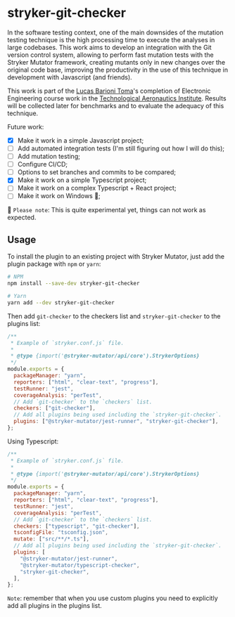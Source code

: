# stryker-git-checker

In the software testing context, one of the main downsides of the
mutation testing technique is the high processing time to execute
the analyses in large codebases. This work aims to develop an
integration with the Git version control system, allowing to perform
fast mutation tests with the Stryker Mutator framework, creating
mutants only in new changes over the original code base, improving
the productivity in the use of this technique in development with
Javascript (and friends).

This work is part of the [Lucas Barioni Toma](https://github.com/lbtoma)'s
completion of Electronic Engineering course work in the [Technological
Aeronautics Institute](http://www.ita.br). Results will be collected later
for benchmarks and to evaluate the adequacy of this technique.

Future work:

- [x] Make it work in a simple Javascript project;
- [ ] Add automated integration tests (I'm still figuring out how I will do this);
- [ ] Add mutation testing;
- [ ] Configure CI/CD;
- [ ] Options to set branches and commits to be compared;
- [x] Make it work on a simple Typescript project;
- [ ] Make it work on a complex Typescript + React project;
- [ ] Make it work on Windows 😬;

🚧 `Please note`: This is quite experimental yet, things can not work as expected.

## Usage

To install the plugin to an existing project with Stryker Mutator,
just add the plugin package with `npm` or `yarn`:

```bash
# NPM
npm install --save-dev stryker-git-checker

# Yarn
yarn add --dev stryker-git-checker
```

Then add `git-checker` to the checkers list and `stryker-git-checker` to the plugins list:

```js
/**
 * Example of `stryker.conf.js` file.
 *
 * @type {import('@stryker-mutator/api/core').StrykerOptions}
 */
module.exports = {
  packageManager: "yarn",
  reporters: ["html", "clear-text", "progress"],
  testRunner: "jest",
  coverageAnalysis: "perTest",
  // Add `git-checker` to the `checkers` list.
  checkers: ["git-checker"],
  // Add all plugins being used including the `stryker-git-checker`.
  plugins: ["@stryker-mutator/jest-runner", "stryker-git-checker"],
};
```

Using Typescript:

```js
/**
 * Example of `stryker.conf.js` file.
 *
 * @type {import('@stryker-mutator/api/core').StrykerOptions}
 */
module.exports = {
  packageManager: "yarn",
  reporters: ["html", "clear-text", "progress"],
  testRunner: "jest",
  coverageAnalysis: "perTest",
  // Add `git-checker` to the `checkers` list.
  checkers: ["typescript", "git-checker"],
  tsconfigFile: "tsconfig.json",
  mutate: ["src/**/*.ts"],
  // Add all plugins being used including the `stryker-git-checker`.
  plugins: [
    "@stryker-mutator/jest-runner",
    "@stryker-mutator/typescript-checker",
    "stryker-git-checker",
  ],
};
```

`Note`: remember that when you use custom plugins you need to explicitly add all plugins in the plugins list.
